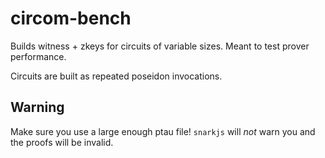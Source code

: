 # circom-bench

Builds witness + zkeys for circuits of variable sizes. Meant to test prover performance.

Circuits are built as repeated poseidon invocations.

## Warning

Make sure you use a large enough ptau file! `snarkjs` will _not_ warn you and the proofs will be invalid.
